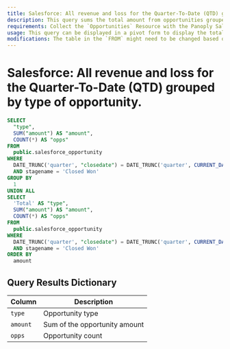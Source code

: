 ```yaml
---
title: Salesforce: All revenue and loss for the Quarter-To-Date (QTD) grouped by type of opportunity.
description: This query sums the total amount from opportunities grouped by type. A total is displayed at the bottom
requirements: Collect the `Opportunities` Resource with the Panoply Salesforce data source.
usage: This query can be displayed in a pivot form to display the total amount per opportunity type.
modifications: The table in the `FROM` might need to be changed based on Schema and Destination settings in the data source. The Date Range Filter using the `closedate` in the `WHERE` clause can be changed. Everything below the UNION ALL clause can also be removed if you prefer to not have the total at the bottom.
---
```


# Salesforce: All revenue and loss for the Quarter-To-Date (QTD) grouped by type of opportunity.

```sql
SELECT
  "type",
  SUM("amount") AS "amount",
  COUNT(*) AS "opps"
FROM
  public.salesforce_opportunity
WHERE
  DATE_TRUNC('quarter', "closedate") = DATE_TRUNC('quarter', CURRENT_DATE)
  AND stagename = 'Closed Won'
GROUP BY
  1
UNION ALL
SELECT
  'Total' AS "type",
  SUM("amount") AS "amount",
  COUNT(*) AS "opps"
FROM
  public.salesforce_opportunity
WHERE
  DATE_TRUNC('quarter', "closedate") = DATE_TRUNC('quarter', CURRENT_DATE)
  AND stagename = 'Closed Won'
ORDER BY
  amount
```

## Query Results Dictionary
Column | Description
---|---
`type`| Opportunity type
`amount`| Sum of the opportunity amount
`opps`| Opportunity count
